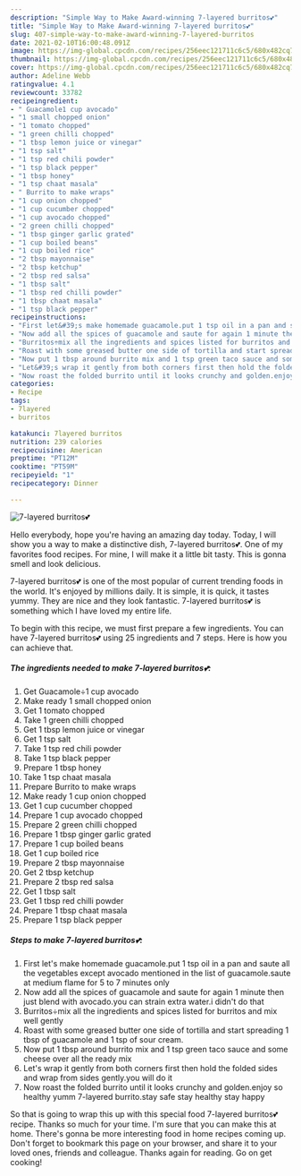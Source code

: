 ```yaml
---
description: "Simple Way to Make Award-winning 7-layered burritos💕"
title: "Simple Way to Make Award-winning 7-layered burritos💕"
slug: 407-simple-way-to-make-award-winning-7-layered-burritos
date: 2021-02-10T16:00:48.091Z
image: https://img-global.cpcdn.com/recipes/256eec121711c6c5/680x482cq70/7-layered-burritos💕-recipe-main-photo.jpg
thumbnail: https://img-global.cpcdn.com/recipes/256eec121711c6c5/680x482cq70/7-layered-burritos💕-recipe-main-photo.jpg
cover: https://img-global.cpcdn.com/recipes/256eec121711c6c5/680x482cq70/7-layered-burritos💕-recipe-main-photo.jpg
author: Adeline Webb
ratingvalue: 4.1
reviewcount: 33782
recipeingredient:
- " Guacamole1 cup avocado"
- "1 small chopped onion"
- "1 tomato chopped"
- "1 green chilli chopped"
- "1 tbsp lemon juice or vinegar"
- "1 tsp salt"
- "1 tsp red chili powder"
- "1 tsp black pepper"
- "1 tbsp honey"
- "1 tsp chaat masala"
- " Burrito to make wraps"
- "1 cup onion chopped"
- "1 cup cucumber chopped"
- "1 cup avocado chopped"
- "2 green chilli chopped"
- "1 tbsp ginger garlic grated"
- "1 cup boiled beans"
- "1 cup boiled rice"
- "2 tbsp mayonnaise"
- "2 tbsp ketchup"
- "2 tbsp red salsa"
- "1 tbsp salt"
- "1 tbsp red chilli powder"
- "1 tbsp chaat masala"
- "1 tsp black pepper"
recipeinstructions:
- "First let&#39;s make homemade guacamole.put 1 tsp oil in a pan and saute all the vegetables except avocado mentioned in the list of guacamole.saute at medium flame for 5 to 7 minutes only"
- "Now add all the spices of guacamole and saute for again 1 minute then just blend with avocado.you can strain extra water.i didn&#39;t do that"
- "Burritos÷mix all the ingredients and spices listed for burritos and mix well gently"
- "Roast with some greased butter one side of tortilla and start spreading 1 tbsp of guacamole and 1 tsp of sour cream."
- "Now put 1 tbsp around burrito mix and 1 tsp green taco sauce and some cheese over all the ready mix"
- "Let&#39;s wrap it gently from both corners first then hold the folded sides and wrap from sides gently.you will do it"
- "Now roast the folded burrito until it looks crunchy and golden.enjoy so healthy yumm 7-layered burrito.stay safe stay healthy stay happy"
categories:
- Recipe
tags:
- 7layered
- burritos

katakunci: 7layered burritos 
nutrition: 239 calories
recipecuisine: American
preptime: "PT12M"
cooktime: "PT59M"
recipeyield: "1"
recipecategory: Dinner

---
```



![7-layered burritos💕](https://img-global.cpcdn.com/recipes/256eec121711c6c5/680x482cq70/7-layered-burritos💕-recipe-main-photo.jpg)

Hello everybody, hope you're having an amazing day today. Today, I will show you a way to make a distinctive dish, 7-layered burritos💕. One of my favorites food recipes. For mine, I will make it a little bit tasty. This is gonna smell and look delicious.



7-layered burritos💕 is one of the most popular of current trending foods in the world. It's enjoyed by millions daily. It is simple, it is quick, it tastes yummy. They are nice and they look fantastic. 7-layered burritos💕 is something which I have loved my entire life.


To begin with this recipe, we must first prepare a few ingredients. You can have 7-layered burritos💕 using 25 ingredients and 7 steps. Here is how you can achieve that.

<!--inarticleads1-->

##### The ingredients needed to make 7-layered burritos💕:

1. Get  Guacamole÷1 cup avocado
1. Make ready 1 small chopped onion
1. Get 1 tomato chopped
1. Take 1 green chilli chopped
1. Get 1 tbsp lemon juice or vinegar
1. Get 1 tsp salt
1. Take 1 tsp red chili powder
1. Take 1 tsp black pepper
1. Prepare 1 tbsp honey
1. Take 1 tsp chaat masala
1. Prepare  Burrito to make wraps
1. Make ready 1 cup onion chopped
1. Get 1 cup cucumber chopped
1. Prepare 1 cup avocado chopped
1. Prepare 2 green chilli chopped
1. Prepare 1 tbsp ginger garlic grated
1. Prepare 1 cup boiled beans
1. Get 1 cup boiled rice
1. Prepare 2 tbsp mayonnaise
1. Get 2 tbsp ketchup
1. Prepare 2 tbsp red salsa
1. Get 1 tbsp salt
1. Get 1 tbsp red chilli powder
1. Prepare 1 tbsp chaat masala
1. Prepare 1 tsp black pepper




<!--inarticleads2-->

##### Steps to make 7-layered burritos💕:

1. First let&#39;s make homemade guacamole.put 1 tsp oil in a pan and saute all the vegetables except avocado mentioned in the list of guacamole.saute at medium flame for 5 to 7 minutes only
1. Now add all the spices of guacamole and saute for again 1 minute then just blend with avocado.you can strain extra water.i didn&#39;t do that
1. Burritos÷mix all the ingredients and spices listed for burritos and mix well gently
1. Roast with some greased butter one side of tortilla and start spreading 1 tbsp of guacamole and 1 tsp of sour cream.
1. Now put 1 tbsp around burrito mix and 1 tsp green taco sauce and some cheese over all the ready mix
1. Let&#39;s wrap it gently from both corners first then hold the folded sides and wrap from sides gently.you will do it
1. Now roast the folded burrito until it looks crunchy and golden.enjoy so healthy yumm 7-layered burrito.stay safe stay healthy stay happy




So that is going to wrap this up with this special food 7-layered burritos💕 recipe. Thanks so much for your time. I'm sure that you can make this at home. There's gonna be more interesting food in home recipes coming up. Don't forget to bookmark this page on your browser, and share it to your loved ones, friends and colleague. Thanks again for reading. Go on get cooking!
